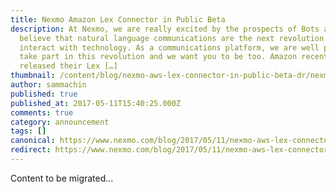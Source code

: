 ```yaml
---
title: Nexmo Amazon Lex Connector in Public Beta
description: At Nexmo, we are really excited by the prospects of Bots and AI. We
  believe that natural language communications are the next revolution in how we
  interact with technology. As a communications platform, we are well placed to
  take part in this revolution and we want you to be too. Amazon recently
  released their Lex […]
thumbnail: /content/blog/nexmo-aws-lex-connector-in-public-beta-dr/nexmo-aws-lex-connector-800w.png
author: sammachin
published: true
published_at: 2017-05-11T15:40:25.000Z
comments: true
category: announcement
tags: []
canonical: https://www.nexmo.com/blog/2017/05/11/nexmo-aws-lex-connector-in-public-beta-dr
redirect: https://www.nexmo.com/blog/2017/05/11/nexmo-aws-lex-connector-in-public-beta-dr
---
```


Content to be migrated...
